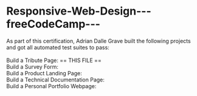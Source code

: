 # Responsive-Web-Design---freeCodeCamp---  <br/>

As part of this certification, Adrian Dalle Grave built the following projects and got all automated test suites to pass:<br/>
<br/>
Build a Tribute Page: == THIS FILE ==<br/>
Build a Survey Form:<br/>
Build a Product Landing Page:<br/>
Build a Technical Documentation Page:<br/>
Build a Personal Portfolio Webpage:<br/>
